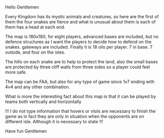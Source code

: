 Hello Gentlemen  

Every Kingdom has its mystic animals and creatures, so here are the first of them  the four snakes are fierce and what is unusual about them is each of them has a head at each end.

The map is 180x180, for eight players, advanced bases are included, but no defence structures as I want the players to decide how to defend on the snakes. gateways are included. Finally it is 18 oils per player. 7 in base. 7 outside, and four on the isles.

The hills on each snake are to help to protect the land, also the small bases are protected by three cliff walls from three sides so a player could feel more safe.

The map can be FAA, but also for any type of game since 1v7 ending with 4v4 and any other combination.

What is more the interesting fact about this map is that it can be played by teams both vertically and horizontally   


!!! I do not type information that hovers or vtols are necessary to finish the game as in fact they are only in situation when the opponents are on different isle. Although it is necessary to state  !!!

Have fun Gentlemen  
